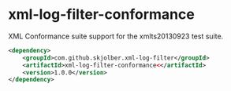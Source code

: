 # xml-log-filter-conformance
XML Conformance suite support for the xmlts20130923 test suite.

```xml
<dependency>
    <groupId>com.github.skjolber.xml-log-filter</groupId>
    <artifactId>xml-log-filter-conformance<</artifactId>
    <version>1.0.0</version>
</dependency>
```